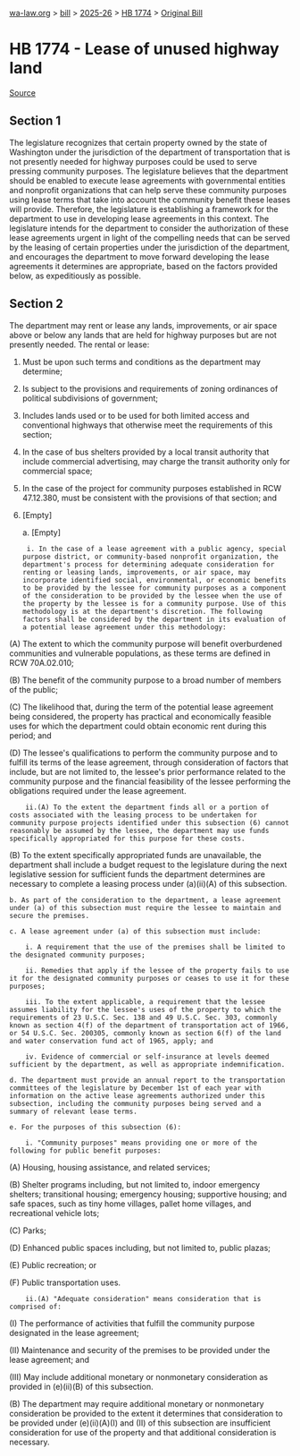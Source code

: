[wa-law.org](/) > [bill](/bill/) > [2025-26](/bill/2025-26/) > [HB 1774](/bill/2025-26/hb/1774/) > [Original Bill](/bill/2025-26/hb/1774/1/)

# HB 1774 - Lease of unused highway land

[Source](http://lawfilesext.leg.wa.gov/biennium/2025-26/Pdf/Bills/House%20Bills/1774.pdf)

## Section 1
The legislature recognizes that certain property owned by the state of Washington under the jurisdiction of the department of transportation that is not presently needed for highway purposes could be used to serve pressing community purposes. The legislature believes that the department should be enabled to execute lease agreements with governmental entities and nonprofit organizations that can help serve these community purposes using lease terms that take into account the community benefit these leases will provide. Therefore, the legislature is establishing a framework for the department to use in developing lease agreements in this context. The legislature intends for the department to consider the authorization of these lease agreements urgent in light of the compelling needs that can be served by the leasing of certain properties under the jurisdiction of the department, and encourages the department to move forward developing the lease agreements it determines are appropriate, based on the factors provided below, as expeditiously as possible.

## Section 2
The department may rent or lease any lands, improvements, or air space above or below any lands that are held for highway purposes but are not presently needed. The rental or lease:

1. Must be upon such terms and conditions as the department may determine;

2. Is subject to the provisions and requirements of zoning ordinances of political subdivisions of government;

3. Includes lands used or to be used for both limited access and conventional highways that otherwise meet the requirements of this section;

4. In the case of bus shelters provided by a local transit authority that include commercial advertising, may charge the transit authority only for commercial space;

5. In the case of the project for community purposes established in RCW 47.12.380, must be consistent with the provisions of that section; and

6. [Empty]

    a. [Empty]

        i. In the case of a lease agreement with a public agency, special purpose district, or community-based nonprofit organization, the department's process for determining adequate consideration for renting or leasing lands, improvements, or air space, may incorporate identified social, environmental, or economic benefits to be provided by the lessee for community purposes as a component of the consideration to be provided by the lessee when the use of the property by the lessee is for a community purpose. Use of this methodology is at the department's discretion. The following factors shall be considered by the department in its evaluation of a potential lease agreement under this methodology:

(A) The extent to which the community purpose will benefit overburdened communities and vulnerable populations, as these terms are defined in RCW 70A.02.010;

(B) The benefit of the community purpose to a broad number of members of the public;

(C) The likelihood that, during the term of the potential lease agreement being considered, the property has practical and economically feasible uses for which the department could obtain economic rent during this period; and

(D) The lessee's qualifications to perform the community purpose and to fulfill its terms of the lease agreement, through consideration of factors that include, but are not limited to, the lessee's prior performance related to the community purpose and the financial feasibility of the lessee performing the obligations required under the lease agreement.

        ii.(A) To the extent the department finds all or a portion of costs associated with the leasing process to be undertaken for community purpose projects identified under this subsection (6) cannot reasonably be assumed by the lessee, the department may use funds specifically appropriated for this purpose for these costs.

(B) To the extent specifically appropriated funds are unavailable, the department shall include a budget request to the legislature during the next legislative session for sufficient funds the department determines are necessary to complete a leasing process under (a)(ii)(A) of this subsection.

    b. As part of the consideration to the department, a lease agreement under (a) of this subsection must require the lessee to maintain and secure the premises.

    c. A lease agreement under (a) of this subsection must include:

        i. A requirement that the use of the premises shall be limited to the designated community purposes;

        ii. Remedies that apply if the lessee of the property fails to use it for the designated community purposes or ceases to use it for these purposes;

        iii. To the extent applicable, a requirement that the lessee assumes liability for the lessee's uses of the property to which the requirements of 23 U.S.C. Sec. 138 and 49 U.S.C. Sec. 303, commonly known as section 4(f) of the department of transportation act of 1966, or 54 U.S.C. Sec. 200305, commonly known as section 6(f) of the land and water conservation fund act of 1965, apply; and

        iv. Evidence of commercial or self-insurance at levels deemed sufficient by the department, as well as appropriate indemnification.

    d. The department must provide an annual report to the transportation committees of the legislature by December 1st of each year with information on the active lease agreements authorized under this subsection, including the community purposes being served and a summary of relevant lease terms.

    e. For the purposes of this subsection (6):

        i. "Community purposes" means providing one or more of the following for public benefit purposes:

(A) Housing, housing assistance, and related services;

(B) Shelter programs including, but not limited to, indoor emergency shelters; transitional housing; emergency housing; supportive housing; and safe spaces, such as tiny home villages, pallet home villages, and recreational vehicle lots;

(C) Parks;

(D) Enhanced public spaces including, but not limited to, public plazas;

(E) Public recreation; or

(F) Public transportation uses.

        ii.(A) "Adequate consideration" means consideration that is comprised of:

(I) The performance of activities that fulfill the community purpose designated in the lease agreement;

(II) Maintenance and security of the premises to be provided under the lease agreement; and

(III) May include additional monetary or nonmonetary consideration as provided in (e)(ii)(B) of this subsection.

(B) The department may require additional monetary or nonmonetary consideration be provided to the extent it determines that consideration to be provided under (e)(ii)(A)(I) and (II) of this subsection are insufficient consideration for use of the property and that additional consideration is necessary.

